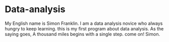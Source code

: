 # Data-analysis
My English name is Simon Franklin. I am a data analysis novice who always hungry to keep learning. this is my first program about data analysis. As the saying goes, A thousand miles begins with a single step. come on! Simon.
